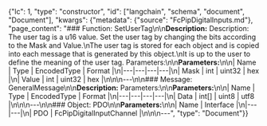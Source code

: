 {"lc": 1, "type": "constructor", "id": ["langchain", "schema", "document", "Document"], "kwargs": {"metadata": {"source": "FcPipDigitalInputs.md"}, "page_content": "### Function: SetUserTag\n\n**Description:** Description: The user tag is a u16 value. Set the user tag by changing the bits according to the Mask and Value.\nThe user tag is stored for each object and is copied into each message that is generated by this object.\nIt is up to the user to define the meaning of the user tag. Parameters:\n\n**Parameters:**\n\n| Name | Type | EncodedType | Format |\n|---|---|---|---|\n| Mask | int | uint32 | hex |\n| Value | int | uint32 | hex |\n\n\n---\n\n### Message: GeneralMessage\n\n**Description:** Parameters:\n\n**Parameters:**\n\n| Name | Type | EncodedType | Format |\n|---|---|---|---|\n| Data | int[] | uint8 | utf8 |\n\n\n---\n\n### Object: PDO\n\n**Parameters:**\n\n| Name | Interface |\n|---|---|\n| PDO | FcPipDigitalInputChannel |\n\n\n---", "type": "Document"}}